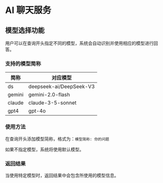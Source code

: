 # AI 聊天服务

## 模型选择功能

用户可以在查询开头指定不同的模型，系统会自动识别并使用相应的模型进行回答。

### 支持的模型简称

| 简称   | 对应模型                |
| ------ | ----------------------- |
| ds     | deepseek-ai/DeepSeek-V3 |
| gemini | gemini-2.0-flash        |
| claude | claude-3-5-sonnet       |
| gpt4   | gpt-4o                  |

### 使用方法

在查询开头添加模型简称，格式为：`模型简称: 你的问题`

如果不指定模型，系统将使用默认模型。

### 返回结果

当使用特定模型时，返回结果中会包含所使用的模型信息。